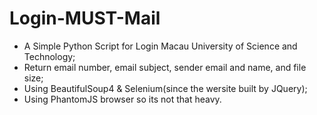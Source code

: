 # Login-MUST-Mail
* A Simple Python Script for Login Macau University of Science and Technology; 
* Return email number, email subject, sender email and name, and file size;
* Using BeautifulSoup4 & Selenium(since the wersite built by JQuery);
* Using PhantomJS browser so its not that heavy.
